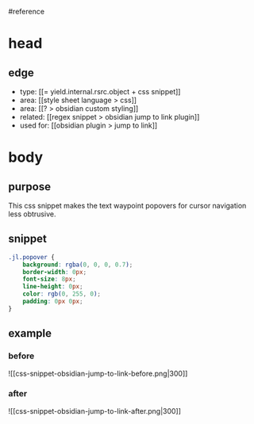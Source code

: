 #reference 

# head
## edge
- type: [[= yield.internal.rsrc.object + css snippet]]
- area: [[style sheet language > css]]
- area: [[? > obsidian custom styling]]
- related: [[regex snippet > obsidian jump to link plugin]]
- used for: [[obsidian plugin > jump to link]]

# body
## purpose
This css snippet makes the text waypoint popovers for cursor navigation less obtrusive.

## snippet
```css
.jl.popover {
    background: rgba(0, 0, 0, 0.7);
    border-width: 0px;
    font-size: 8px;
    line-height: 0px;
    color: rgb(0, 255, 0);
    padding: 0px 0px;
}
```
## example
### before
![[css-snippet-obsidian-jump-to-link-before.png|300]]

### after
![[css-snippet-obsidian-jump-to-link-after.png|300]]